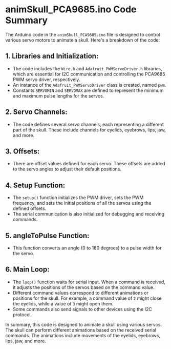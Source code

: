 # animSkull_PCA9685.ino Code Summary

The Arduino code in the `animSkull_PCA9685.ino` file is designed to control various servo motors to animate a skull. Here's a breakdown of the code:

## 1. Libraries and Initialization:
- The code includes the `Wire.h` and `Adafruit_PWMServoDriver.h` libraries, which are essential for I2C communication and controlling the PCA9685 PWM servo driver, respectively.
- An instance of the `Adafruit_PWMServoDriver` class is created, named `pwm`.
- Constants `SERVOMIN` and `SERVOMAX` are defined to represent the minimum and maximum pulse lengths for the servos.

## 2. Servo Channels:
- The code defines several servo channels, each representing a different part of the skull. These include channels for eyelids, eyebrows, lips, jaw, and more.

## 3. Offsets:
- There are offset values defined for each servo. These offsets are added to the servo angles to adjust their default positions.

## 4. Setup Function:
- The `setup()` function initializes the PWM driver, sets the PWM frequency, and sets the initial positions of all the servos using the defined offsets.
- The serial communication is also initialized for debugging and receiving commands.

## 5. angleToPulse Function:
- This function converts an angle (0 to 180 degrees) to a pulse width for the servo.

## 6. Main Loop:
- The `loop()` function waits for serial input. When a command is received, it adjusts the positions of the servos based on the command value.
- Different command values correspond to different animations or positions for the skull. For example, a command value of `2` might close the eyelids, while a value of `3` might open them.
- Some commands also send signals to other devices using the I2C protocol.

In summary, this code is designed to animate a skull using various servos. The skull can perform different animations based on the received serial commands. The animations include movements of the eyelids, eyebrows, lips, jaw, and more.
